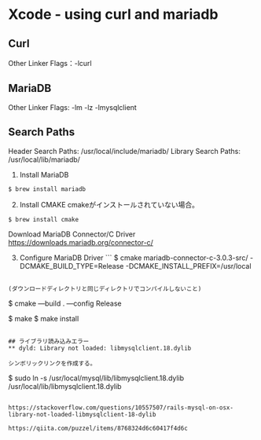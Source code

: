 # Xcode - using curl and mariadb

## Curl
Other Linker Flags：-lcurl


## MariaDB
Other Linker Flags: -lm -lz -lmysqlclient

## Search Paths
Header Search Paths: /usr/local/include/mariadb/
Library Search Paths: /usr/local/lib/mariadb/

1. Install MariaDB
```
$ brew install mariadb
```

2. Install CMAKE cmakeがインストールされていない場合。
```
$ brew install cmake
```

Download MariaDB Connector/C Driver
https://downloads.mariadb.org/connector-c/

3. Configure MariaDB Driver ```
$ cmake mariadb-connector-c-3.0.3-src/ -DCMAKE_BUILD_TYPE=Release -DCMAKE_INSTALL_PREFIX=/usr/local
```

(ダウンロードディレクトリと同じディレクトリでコンパイルしないこと)

```
$ cmake —build . —config Release

$ make
$ make install
```

## ライブラリ読み込みエラー
** dyld: Library not loaded: libmysqlclient.18.dylib

シンボリックリンクを作成する。
```
$ sudo ln -s /usr/local/mysql/lib/libmysqlclient.18.dylib /usr/local/lib/libmysqlclient.18.dylib
```

https://stackoverflow.com/questions/10557507/rails-mysql-on-osx-library-not-loaded-libmysqlclient-18-dylib

https://qiita.com/puzzel/items/8768324d6c60417f4d6c
